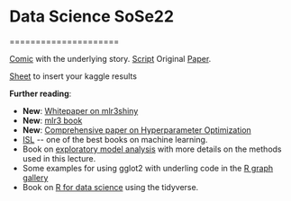 # Data Science SoSe22
=====================

[Comic](https://betaandbit.github.io/RML/) with the underlying story.
[Script](https://htmlpreview.github.io/?https://raw.githubusercontent.com/MI2DataLab/ResponsibleML-UseR2021/main/modelsXAI.html)
Original [Paper](https://doi.org/10.1080/01605682.2021.1922098).

[Sheet](https://docs.google.com/spreadsheets/d/1O3Ft7GbJ1hqPAjUR4bQ16ahWxeK0VXxL3B9XckXXo4w/edit?usp=sharing) to insert your kaggle results

**Further reading**:
- **New**: [Whitepaper on mlr3shiny](https://www.ki-mv.de/whitepaper-serie/)
- **New**: [mlr3 book](https://mlr3book.mlr-org.com/index.html)
- **New**: [Comprehensive paper on Hyperparameter Optimization](https://arxiv.org/abs/2107.05847)
- [ISL](https://www.statlearning.com/)  -- one of the best books on machine learning.
- Book on [exploratory model analysis](https://ema.drwhy.ai/) with more details on the methods used in this lecture.
- Some examples for using gglot2 with underling code in the [R graph gallery](https://r-graph-gallery.com/ggplot2-package.html)
- Book on [R for data science](https://r4ds.had.co.nz/) using the tidyverse.

